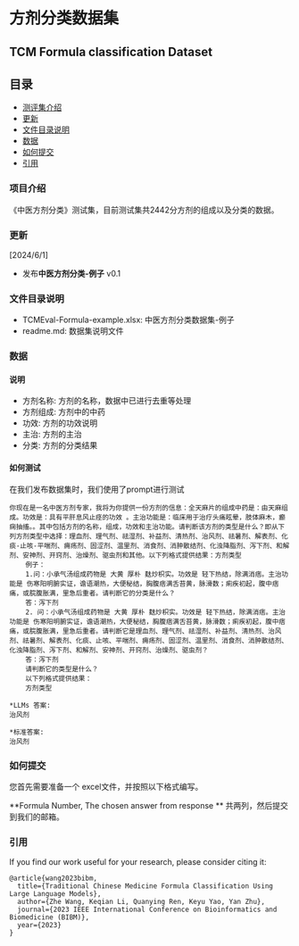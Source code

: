# 方剂分类数据集
## TCM Formula classification Dataset

## 目录
- [测评集介绍](#测评集介绍)
- [更新](#更新)
- [文件目录说明](#文件目录说明)
- [数据](#数据)
- [如何提交](#如何提交)
- [引用](#引用)

### 项目介绍
《中医方剂分类》测试集，目前测试集共2442分方剂的组成以及分类的数据。

### 更新
[2024/6/1]
- 发布**中医方剂分类-例子** v0.1

### 文件目录说明
- TCMEval-Formula-example.xlsx: 中医方剂分类数据集-例子
- readme.md: 数据集说明文件

### 数据
#### 说明
- 方剂名称: 方剂的名称，数据中已进行去重等处理
- 方剂组成: 方剂中的中药
- 功效: 方剂的功效说明
- 主治: 方剂的主治
- 分类: 方剂的分类结果

#### 如何测试
在我们发布数据集时，我们使用了prompt进行测试
```
你现在是一名中医方剂专家，我将为你提供一份方剂的信息：全天麻片的组成中药是：由天麻组成。功效是：具有平肝息风止痉的功效 。主治功能是：临床用于治疗头痛眩晕，肢体麻木，癫痫抽搐。。其中包括方剂的名称，组成，功效和主治功能。请判断该方剂的类型是什么？即从下列方剂类型中选择：理血剂、理气剂、祛湿剂、补益剂、清热剂、治风剂、祛暑剂、解表剂、化痰-止咳-平喘剂、痈疡剂、固涩剂、温里剂、消食剂、消肿散结剂、化浊降脂剂、泻下剂、和解剂、安神剂、开窍剂、治燥剂、驱虫剂和其他。以下列格式提供结果：方剂类型
    例子：
    1.问：小承气汤组成药物是 大黄 厚朴 麸炒枳实。功效是 轻下热结，除满消痞。主治功能是 伤寒阳明腑实证，谵语潮热，大便秘结，胸腹痞满舌苔黄，脉滑数；痢疾初起，腹中痞痛，或脘腹胀满，里急后重者。请判断它的分类是什么？
    答：泻下剂
    2. 问：小承气汤组成药物是 大黄 厚朴 麸炒枳实。功效是 轻下热结，除满消痞。主治功能是 伤寒阳明腑实证，谵语潮热，大便秘结，胸腹痞满舌苔黄，脉滑数；痢疾初起，腹中痞痛，或脘腹胀满，里急后重者。请判断它是理血剂、理气剂、祛湿剂、补益剂、清热剂、治风剂、祛暑剂、解表剂、化痰、止咳、平喘剂、痈疡剂、固涩剂、温里剂、消食剂、消肿散结剂、化浊降脂剂、泻下剂、和解剂、安神剂、开窍剂、治燥剂、驱虫剂？
    答：泻下剂
    请判断它的类型是什么？
    以下列格式提供结果：
    方剂类型

*LLMs 答案:
治风剂

*标准答案:
治风剂
```
### 如何提交
您首先需要准备一个 excel文件，并按照以下格式编写。

**Formula Number, The chosen answer from response **
共两列，然后提交到我们的邮箱。

### 引用
If you find our work useful for your research, please consider citing it:

```
@article{wang2023bibm,
  title={Traditional Chinese Medicine Formula Classification Using Large Language Models},
  author={Zhe Wang, Keqian Li, Quanying Ren, Keyu Yao, Yan Zhu},
  journal={2023 IEEE International Conference on Bioinformatics and Biomedicine (BIBM)},
  year={2023}
}
```
